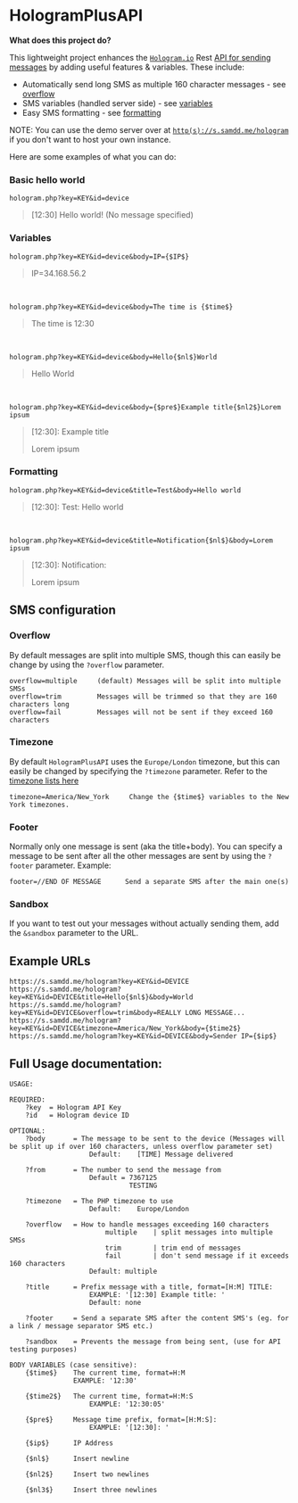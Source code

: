 # HologramPlusAPI

**What does this project do?**

This lightweight project enhances the [`Hologram.io`](https://hologram.io) Rest [API for sending messages](https://hologram.io/docs/reference/cloud/http/#/reference/hologram-cloud/sms/send-sms-to-a-device) by adding useful features & variables. These include:

- Automatically send long SMS as multiple 160 character messages -  see [overflow](#overflow)
- SMS variables (handled server side) - see [variables](#variables)
- Easy SMS formatting - see [formatting](#formatting) 

NOTE: You can use the demo server over at [`http(s)://s.samdd.me/hologram`](https://s.samdd.me/hologram) if you don't want to host your own instance.

Here are some examples of what you can do:
### Basic hello world
    hologram.php?key=KEY&id=device
> [12:30] Hello world! (No message specified)

### Variables
    hologram.php?key=KEY&id=device&body=IP={$IP$}
> IP=34.168.56.2

<br>

    hologram.php?key=KEY&id=device&body=The time is {$time$}
> The time is 12:30

<br>

    hologram.php?key=KEY&id=device&body=Hello{$nl$}World
> Hello
> World

<br>

    hologram.php?key=KEY&id=device&body={$pre$}Example title{$nl2$}Lorem ipsum
> [12:30]: Example title
> 
> Lorem ipsum

### Formatting

    hologram.php?key=KEY&id=device&title=Test&body=Hello world
> [12:30]: Test: Hello world

<br>

    hologram.php?key=KEY&id=device&title=Notification{$nl$}&body=Lorem ipsum

> \[12:30\]: Notification:
> 
> Lorem ipsum

## SMS configuration
### Overflow
By default messages are split into multiple SMS, though this can easily be change by using the `?overflow` parameter. 

    overflow=multiple     (default) Messages will be split into multiple SMSs
    overflow=trim         Messages will be trimmed so that they are 160 characters long
    overflow=fail         Messages will not be sent if they exceed 160 characters

### Timezone
By default `HologramPlusAPI` uses the `Europe/London` timezone, but this can easily be changed by specifying the `?timezone` parameter. Refer to the [timezone lists here](http://php.net/manual/en/timezones.php)

    timezone=America/New_York     Change the {$time$} variables to the New York timezones.

### Footer
Normally only one message is sent (aka the title+body). You can specify a message to be sent after all the other messages are sent by using the `?footer` parameter. Example:

    footer=//END OF MESSAGE      Send a separate SMS after the main one(s) 

### Sandbox
If you want to test out your messages without actually sending them, add the `&sandbox` parameter to the URL.

## Example URLs
    https://s.samdd.me/hologram?key=KEY&id=DEVICE
    https://s.samdd.me/hologram?key=KEY&id=DEVICE&title=Hello{$nl$}&body=World
	https://s.samdd.me/hologram?key=KEY&id=DEVICE&overflow=trim&body=REALLY LONG MESSAGE...
	https://s.samdd.me/hologram?key=KEY&id=DEVICE&timezone=America/New_York&body={$time2$}
	https://s.samdd.me/hologram?key=KEY&id=DEVICE&body=Sender IP={$ip$}

## Full Usage documentation:
	USAGE:

	REQUIRED:
		?key  = Hologram API Key
		?id   = Hologram device ID 

	OPTIONAL:
		?body 		= The message to be sent to the device (Messages will be split up if over 160 characters, unless overflow parameter set)
						Default:	[TIME] Message delivered

		?from 		= The number to send the message from
						Default = 7367125
								  TESTING

		?timezone	= The PHP timezone to use
						Default: 	Europe/London

		?overflow	= How to handle messages exceeding 160 characters
							multiple	| split messages into multiple SMSs
							trim		| trim end of messages
							fail		| don't send message if it exceeds 160 characters
						Default: multiple

	    ?title		= Prefix message with a title, format=[H:M] TITLE:
	    				EXAMPLE: '[12:30] Example title: '
	    				Default: none

	    ?footer		= Send a separate SMS after the content SMS's (eg. for a link / message separator SMS etc.)

	    ?sandbox	= Prevents the message from being sent, (use for API testing purposes)

	BODY VARIABLES (case sensitive):
		{$time$}	The current time, format=H:M
					EXAMPLE: '12:30'

		{$time2$}	The current time, format=H:M:S
						EXAMPLE: '12:30:05'

		{$pre$}		Message time prefix, format=[H:M:S]:
						EXAMPLE: '[12:30]: '

		{$ip$}		IP Address 

		{$nl$} 		Insert newline

		{$nl2$} 	Insert two newlines

		{$nl3$} 	Insert three newlines